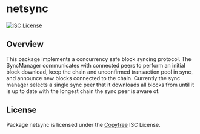 netsync
=======

[![ISC License](http://img.shields.io/badge/license-ISC-blue.svg)](http://Copyfree.org)

## Overview

This package implements a concurrency safe block syncing protocol. The
SyncManager communicates with connected peers to perform an initial block
download, keep the chain and unconfirmed transaction pool in sync, and announce
new blocks connected to the chain. Currently the sync manager selects a single
sync peer that it downloads all blocks from until it is up to date with the
longest chain the sync peer is aware of.

## License

Package netsync is licensed under the [Copyfree](http://Copyfree.org) ISC
License.
